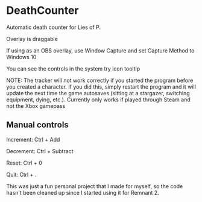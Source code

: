 # DeathCounter
Automatic death counter for Lies of P.

Overlay is draggable

If using as an OBS overlay, use Window Capture and set Capture Method to Windows 10

You can see the controls in the system try icon tooltip

NOTE: The tracker will not work correctly if you started the program before you created a character. If you did this, simply restart the program and it will update the next time the game autosaves (sitting at a stargazer, switching equipment, dying, etc.). Currently only works if played through Steam and not the Xbox gamepass

## Manual controls

Increment: Ctrl + Add

Decrement: Ctrl + Subtract

Reset: Ctrl + 0

Quit: Ctrl + .

This was just a fun personal project that I made for myself, so the code hasn't been cleaned up since I started using it for Remnant 2.
